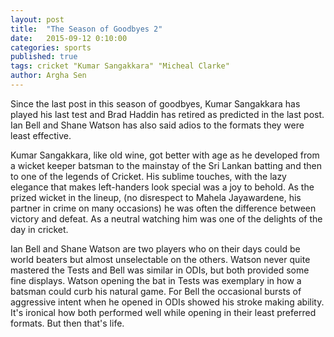 ```yaml
---
layout: post
title:  "The Season of Goodbyes 2"
date:   2015-09-12 0:10:00
categories: sports 
published: true
tags: cricket "Kumar Sangakkara" "Micheal Clarke"
author: Argha Sen
---
```

Since the last post in this season of goodbyes, Kumar Sangakkara has played his last test and Brad Haddin has retired as predicted in the last post. Ian Bell and Shane Watson has also said adios to the formats they were least effective. 

Kumar Sangakkara, like old wine, got better with age as he developed from a wicket keeper batsman to the mainstay of the Sri Lankan batting and then to one of the legends of Cricket. His sublime touches, with the lazy elegance that makes left-handers look special was a joy to behold. As the prized wicket in the lineup, (no disrespect to Mahela Jayawardene, his partner in crime on many occasions) he was often the difference between victory and defeat. As a neutral watching him was one of the delights of the day in cricket.

Ian Bell and Shane Watson are two players who on their days could be world beaters but almost unselectable on the others. Watson never quite mastered the Tests and Bell was similar in ODIs, but both provided some fine displays. Watson opening the bat in Tests was exemplary in how a batsman could curb his natural game. For Bell the occasional bursts of aggressive intent when he opened in ODIs showed his stroke making ability. It's ironical how both performed well while opening in their least preferred formats. But then that's life.
